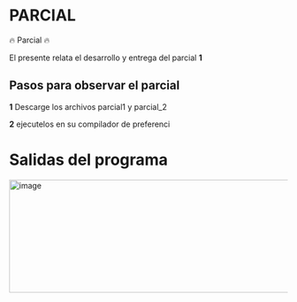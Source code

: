 # PARCIAL

🔥 Parcial 🔥

El presente relata el desarrollo y entrega del parcial **1** 
## Pasos para observar el parcial
**1** Descarge los archivos parcial1 y parcial_2

**2** ejecutelos en su compilador de preferenci

# Salidas del programa 

<img width="557" height="204" alt="image" src="https://github.com/user-attachments/assets/71e05e7c-454c-489f-a066-5147b91b83b7" />


